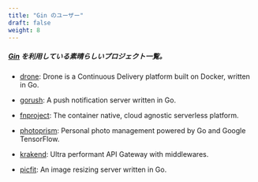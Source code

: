 ```yaml
---
title: "Gin のユーザー"
draft: false
weight: 8
---
```


##### [Gin](https://github.com/gin-gonic/gin) を利用している素晴らしいプロジェクト一覧。

* [drone](https://github.com/drone/drone): Drone is a Continuous Delivery platform built on Docker, written in Go.

* [gorush](https://github.com/appleboy/gorush): A push notification server written in Go.

* [fnproject](https://github.com/fnproject/fn): The container native, cloud agnostic serverless platform.

* [photoprism](https://github.com/photoprism/photoprism): Personal photo management powered by Go and Google TensorFlow.

* [krakend](https://github.com/devopsfaith/krakend): Ultra performant API Gateway with middlewares.

* [picfit](https://github.com/thoas/picfit): An image resizing server written in Go.
